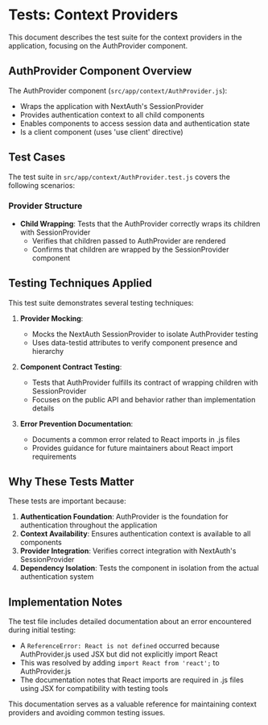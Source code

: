 # Tests: Context Providers

This document describes the test suite for the context providers in the application, focusing on the AuthProvider component.

## AuthProvider Component Overview

The AuthProvider component (`src/app/context/AuthProvider.js`):

- Wraps the application with NextAuth's SessionProvider
- Provides authentication context to all child components
- Enables components to access session data and authentication state
- Is a client component (uses 'use client' directive)

## Test Cases

The test suite in `src/app/context/AuthProvider.test.js` covers the following scenarios:

### Provider Structure

- **Child Wrapping**: Tests that the AuthProvider correctly wraps its children with SessionProvider
  - Verifies that children passed to AuthProvider are rendered
  - Confirms that children are wrapped by the SessionProvider component

## Testing Techniques Applied

This test suite demonstrates several testing techniques:

1. **Provider Mocking**:

   - Mocks the NextAuth SessionProvider to isolate AuthProvider testing
   - Uses data-testid attributes to verify component presence and hierarchy

2. **Component Contract Testing**:

   - Tests that AuthProvider fulfills its contract of wrapping children with SessionProvider
   - Focuses on the public API and behavior rather than implementation details

3. **Error Prevention Documentation**:
   - Documents a common error related to React imports in .js files
   - Provides guidance for future maintainers about React import requirements

## Why These Tests Matter

These tests are important because:

1. **Authentication Foundation**: AuthProvider is the foundation for authentication throughout the application
2. **Context Availability**: Ensures authentication context is available to all components
3. **Provider Integration**: Verifies correct integration with NextAuth's SessionProvider
4. **Dependency Isolation**: Tests the component in isolation from the actual authentication system

## Implementation Notes

The test file includes detailed documentation about an error encountered during initial testing:

- A `ReferenceError: React is not defined` occurred because AuthProvider.js used JSX but did not explicitly import React
- This was resolved by adding `import React from 'react';` to AuthProvider.js
- The documentation notes that React imports are required in .js files using JSX for compatibility with testing tools

This documentation serves as a valuable reference for maintaining context providers and avoiding common testing issues.

